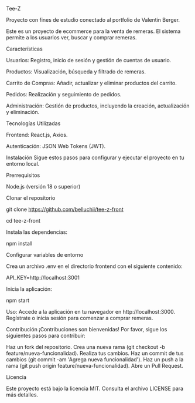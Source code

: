 Tee-Z

Proyecto con fines de estudio conectado al portfolio de Valentin Berger.

Este es un proyecto de ecommerce para la venta de remeras. El sistema permite a los usuarios ver, buscar y comprar remeras.

Características

Usuarios: Registro, inicio de sesión y gestión de cuentas de usuario.

Productos: Visualización, búsqueda y filtrado de remeras.

Carrito de Compras: Añadir, actualizar y eliminar productos del carrito.

Pedidos: Realización y seguimiento de pedidos.

Administración: Gestión de productos, incluyendo la creación, actualización y eliminación.

Tecnologías Utilizadas

Frontend: React.js, Axios.

Autenticación: JSON Web Tokens (JWT).

Instalación
Sigue estos pasos para configurar y ejecutar el proyecto en tu entorno local.

Prerrequisitos

Node.js (versión 18 o superior)

Clonar el repositorio

git clone https://github.com/belluchii/tee-z-front

cd tee-z-front

Instala las dependencias:

npm install

Configurar variables de entorno

Crea un archivo .env en el directorio frontend con el siguiente contenido:

API_KEY=http://localhost:3001

Inicia la aplicación:

npm start

Uso:
Accede a la aplicación en tu navegador en http://localhost:3000.
Regístrate o inicia sesión para comenzar a comprar remeras.


Contribución
¡Contribuciones son bienvenidas! Por favor, sigue los siguientes pasos para contribuir:

Haz un fork del repositorio.
Crea una nueva rama (git checkout -b feature/nueva-funcionalidad).
Realiza tus cambios.
Haz un commit de tus cambios (git commit -am 'Agrega nueva funcionalidad').
Haz un push a la rama (git push origin feature/nueva-funcionalidad).
Abre un Pull Request.

Licencia

Este proyecto está bajo la licencia MIT. Consulta el archivo LICENSE para más detalles.



